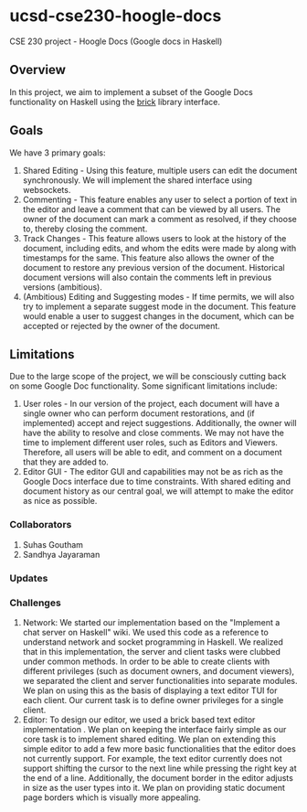 # ucsd-cse230-hoogle-docs
CSE 230 project - Hoogle Docs (Google docs in Haskell)
## Overview
In this project, we aim to implement a subset of the Google Docs functionality on Haskell using the [brick](https://github.com/jtdaugherty/brick/) library interface. 
## Goals
We have 3 primary goals:
  1. Shared Editing - Using this feature, multiple users can edit the document synchronously. We will implement the shared interface using websockets.
  2. Commenting - This feature enables any user to select a portion of text in the editor and leave a comment that can be viewed by all users. The owner of the document can mark a comment as resolved, if they choose to, thereby closing the comment.
  3. Track Changes - This feature allows users to look at the history of the document, including edits, and whom the edits were made by along with timestamps for the same. This feature also allows the owner of the document to restore any previous version of the document. Historical document versions will also contain the comments left in previous versions (ambitious).
  4. (Ambitious) Editing and Suggesting modes - If time permits, we will also try to implement a separate suggest mode in the document. This feature would enable a user to suggest changes in the document, which can be accepted or rejected by the owner of the document.
## Limitations
Due to the large scope of the project, we will be consciously cutting back on some Google Doc functionality. Some significant limitations include:
  1. User roles - In our version of the project, each document will have a single owner who can perform document restorations, and (if implemented) accept and reject suggestions. Additionally, the owner will have the ability to resolve and close comments. We may not have the time to implement different user roles, such as Editors and Viewers. Therefore, all users will be able to edit, and comment on a document that they are added to.
  2. Editor GUI - The editor GUI and capabilities may not be as rich as the Google Docs interface due to time constraints. With shared editing and document history as our central goal, we will attempt to make the editor as nice as possible.
### Collaborators
  1. Suhas Goutham
  2. Sandhya Jayaraman

### Updates

### Challenges
  1. Network: We started our implementation based on the "Implement a chat server on Haskell" wiki. We used this code as a reference to understand network and socket programming in Haskell. We realized that in this implementation, the server and client tasks were clubbed under common methods. In order to be able to create clients with different privileges (such as document owners, and document viewers), we separated the client and server functionalities into separate modules. We plan on using this as the basis of displaying a text editor TUI for each client. Our current task is to define owner privileges for a single client.
  2. Editor: To design our editor, we used a brick based text editor implementation <insert link>. We plan on keeping the interface fairly simple as our core task is to implement shared editing. We plan on extending this simple editor to add a few more basic functionalities that the editor does not currently support. For example, the text editor currently does not support shifting the cursor to the next line while pressing the right key at the end of a line. Additionally, the document border in the editor adjusts in size as the user types into it. We plan on providing static document page borders which is visually more appealing.
